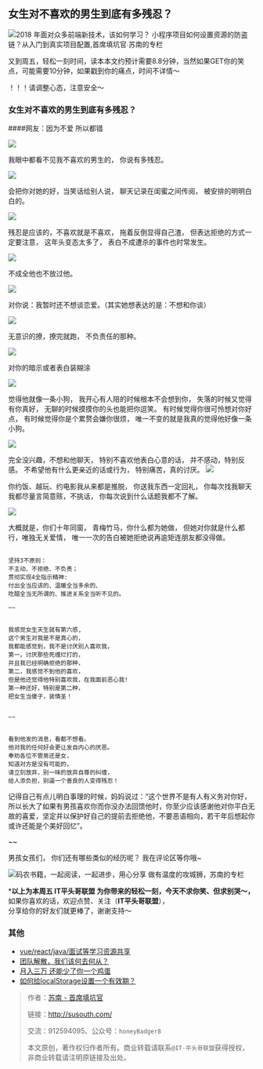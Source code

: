 ## 女生对不喜欢的男生到底有多残忍？

![2018 年面对众多前端新技术，该如何学习？ 小程序项目如何设置资源的防盗链？从入门到真实项目配置,首席填坑官∙苏南的专栏](https://user-images.githubusercontent.com/18324563/50037320-e5883680-004a-11e9-93f1-7398be09bb64.png "小程序项目如何设置资源的防盗链？")

又到周五，轻松一刻时间，读本本文约预计需要8.8分钟，当然如果GET你的笑点，可能需要10分钟，如果戳到你的痛点，时间不详情～

！！！请调整心态，注意安全～

### 女生对不喜欢的男生到底有多残忍？
####网友：因为不爱 所以都错

![](https://mmbiz.qpic.cn/mmbiz_png/Xd2GqPfMvGLhicPLeqeSpKsNN6Lvovs2I2czrP6EW0zvqpV9teuSDVGh8V0ia8EFCMcibZTFRiceQoic7tJib1HdCHDw/640?wx_fmt=png&wxfrom=5&wx_lazy=1&wx_co=1)

我眼中都看不见我不喜欢的男生的，
你说有多残忍。

![](./_images/122101.gif)

会把你对她的好，当笑话给别人说，
聊天记录在闺蜜之间传阅，
被安排的明明白白的。

![](./_images/122102.jpeg)

残忍是应该的，不喜欢就是不喜欢，
拖着反倒显得自己渣，
但表达拒绝的方式一定要注意，
这年头变态太多了，
表白不成遭杀的事件也时常发生。

![](./_images/122105.jpeg)

不成全他也不放过他。

![](./_images/122104.jpeg)

对你说：我暂时还不想谈恋爱。（其实她想表达的是：不想和你谈）

![](./_images/122106.jpeg)

无意识的撩，撩完就跑，
不负责任的那种。

![](./_images/122107.jpg)

对你的暗示或者表白装糊涂

![](./_images/122109.jpeg)

觉得他就像一条小狗，
我开心有人陪的时候根本不会想到你，
失落的时候又觉得有你真好，
无聊的时候摸摸你的头也能把你逗笑。
有时候觉得你很可怜想对你好点，
有时候觉得你是个累赘会嫌你很烦，
唯一不变的就是我真的觉得他好像一条小狗。

![](./_images/122110.jpeg)

完全没兴趣，不想和他聊天，
特别不喜欢他表白心意的话，
并不感动，特别反感。
不希望他有什么更亲近的话或行为，
特别痛苦，真的讨厌。
![](./_images/122113.png)


你约饭、越玩、约电影我从来都是推脱，
你送我东西一定回礼，
你每次找我聊天我都尽量言简意赅，不挑话，
你每次说到什么话题我都不了解。

![](./_images/122114.png)

大概就是，你们十年同窗，
青梅竹马，你什么都为她做，
但她对你就是什么都行，唯独无关爱情，
唯一一次的告白被她拒绝说再逾矩连朋友都没得做。

~~~

坚持3不原则：
不主动、不拒绝、不负责；
贯彻实现4全指示精神:
付出全当应该的、温暖全当多余的、
吃醋全当无所谓的、推进关系全当听不见的。

~~


我感觉女生天生就有第六感,
这个男生对我是不是真心的，
我都能感觉到，我不是讨厌别人喜欢我，
第一，讨厌那些死缠烂打的，
并且我已经明确拒绝的那种，
第二，我感觉不到他的喜欢，
但是他还觉得他特别喜欢我，在我面前恶心我!
第一种还好，特别是第二种，
把女生当傻子，装情圣！


~~


看到他发的消息，看都不想看。
他对我的任何好会更让发自内心的厌恶。
奉劝各位不管男还是女，
知道对方是没有可能的，
请立刻放弃，别一味的放弃自尊的纠缠，
给人添负担，别逼一个善良的人变得残忍！

~~~

记得自己有点儿明白事理的时候，妈妈说过：“这个世界不是有人有义务对你好，所以长大了如果有男孩喜欢你而你没办法回馈他时，你至少应该感谢他对你平白无故的喜爱，坚定并以保护好自己的提前去拒绝他，不要恶语相向，若干年后想起你或许还能是个美好回忆”。

~~

男孩女孩们，
你们还有哪些类似的经历呢？
我在评论区等你哦~


![码农书籍，一起阅读，一起进步，用心分享 做有温度的攻城狮，苏南的专栏](https://user-images.githubusercontent.com/18324563/50037312-da350b00-004a-11e9-8954-45d458c3991f.png "码农书籍，一起阅读，一起进步")


***以上为本周五 IT平头哥联盟 为你带来的轻松一刻，今天不求你笑、但求别哭～，** <br/>
如果你喜欢的话，欢迎点赞、关注（**IT平头哥联盟**），<br/>
分享给你的好友们就更棒了，谢谢支持～


### 其他
+ [vue/react/java/面试等学习资源共享 ](https://www.susouth.com/other/2018/12/05/shared/ "苏南的专栏")
+ [团队解散，我们该何去何从？](https://www.susouth.com/other/2018/11/28/layoffs/ "苏南的专栏")
+ [月入三万 还能少了你一个鸡蛋](https://www.susouth.com/other/2018/12/08/egg/ "苏南的专栏")
+ [如何给localStorage设置一个有效期？](https://www.susouth.com/js/2018/11/06/local-storage/ "苏南的专栏")




> 作者：[苏南 - 首席填坑官](http://susouth.com/ "@IT·平头哥联盟-首席填坑官")
>
> 链接：http://susouth.com/
> 
> 交流：912594095、公众号：`honeyBadger8`
>
> 本文原创，著作权归作者所有。商业转载请联系`@IT·平头哥联盟`获得授权，非商业转载请注明原链接及出处。 